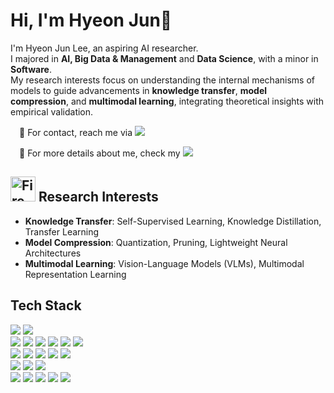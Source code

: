 # Hi, I'm Hyeon Jun👋  

I'm Hyeon Jun Lee, an aspiring AI researcher.  
I majored in **AI, Big Data & Management** and **Data Science**, with a minor in **Software**.  
My research interests focus on understanding the internal mechanisms of models to guide advancements in **knowledge transfer**, **model compression**, and **multimodal learning**, integrating theoretical insights with empirical validation.


</p>
<p align="left">
  &emsp;📩 For contact, reach me via  
  <a href="mailto:lcdbsa522@gmail.com">
    <img src="https://img.shields.io/badge/lcdbsa522@gmail.com-FFFFFF?style=flat&logo=Gmail&logoColor=black"/>
  </a>
</p>

<p align="left">
  &emsp;📑 For more details about me, check my  
  <a href="https://concise-collard-0a7.notion.site/HyeonJun-Lee-23839926b62d80c8b988f73d3121526c">
    <img src="https://img.shields.io/badge/Notion-000000?style=flat&logo=Notion&logoColor=white"/>
  </a>
</p>


## <img src="https://raw.githubusercontent.com/Tarikul-Islam-Anik/Animated-Fluent-Emojis/master/Emojis/Travel%20and%20places/Fire.png" alt="Fire" width="40" height="40" /> Research Interests  
- **Knowledge Transfer**: Self-Supervised Learning, Knowledge Distillation, Transfer Learning  
- **Model Compression**: Quantization, Pruning, Lightweight Neural Architectures  
- **Multimodal Learning**: Vision-Language Models (VLMs), Multimodal Representation Learning  


## Tech Stack  
<p>
  <img src="https://img.shields.io/badge/Python-3766AB?style=flat&logo=Python&logoColor=white"/>
  <img src="https://img.shields.io/badge/R-276DC3?style=flat&logo=R&logoColor=white"/>
<br/>
  <img src="https://img.shields.io/badge/PyTorch-EE4C2C?style=flat&logo=PyTorch&logoColor=white"/>
  <img src="https://img.shields.io/badge/TensorFlow-FF6F00?style=flat&logo=TensorFlow&logoColor=white"/>
  <img src="https://img.shields.io/badge/HuggingFace-FFD21E?style=flat&logo=HuggingFace&logoColor=black"/>
  <img src="https://img.shields.io/badge/DeepSpeed-1D222D?style=flat&logoColor=white"/>
  <img src="https://img.shields.io/badge/OpenCV-5C3EE8?style=flat&logo=OpenCV&logoColor=white"/>
  <img src="https://img.shields.io/badge/Scikit--learn-F7931E?style=flat&logo=scikit-learn&logoColor=white"/>
<br/>
  <img src="https://img.shields.io/badge/NumPy-013243?style=flat&logo=NumPy&logoColor=white"/>
  <img src="https://img.shields.io/badge/Pandas-150458?style=flat&logo=Pandas&logoColor=white"/>
  <img src="https://img.shields.io/badge/Matplotlib-11557c?style=flat&logoColor=white"/>
  <img src="https://img.shields.io/badge/Seaborn-76b7b2?style=flat&logoColor=white"/>
  <img src="https://img.shields.io/badge/SQL-336791?style=flat&logo=MySQL&logoColor=white"/>
<br/>
  <img src="https://img.shields.io/badge/TensorBoard-FF6F00?style=flat&logo=tensorflow&logoColor=white"/>
  <img src="https://img.shields.io/badge/Weights%20&%20Biases-FFBE00?style=flat&logo=weightsandbiases&logoColor=white"/>
  <img src="https://img.shields.io/badge/MLflow-0194E2?style=flat&logo=mlflow&logoColor=white"/>
<br/>
  <img src="https://img.shields.io/badge/Docker-2496ED?style=flat&logo=Docker&logoColor=white"/>
  <img src="https://img.shields.io/badge/Linux(WSL)-FCC624?style=flat&logo=linux&logoColor=black"/>
  <img src="https://img.shields.io/badge/Conda-44A833?style=flat&logo=anaconda&logoColor=white"/>
  <img src="https://img.shields.io/badge/Git-F05032?style=flat&logo=Git&logoColor=white"/>
  <img src="https://img.shields.io/badge/LaTeX-008080?style=flat&logo=LaTeX&logoColor=white"/>
</p>
